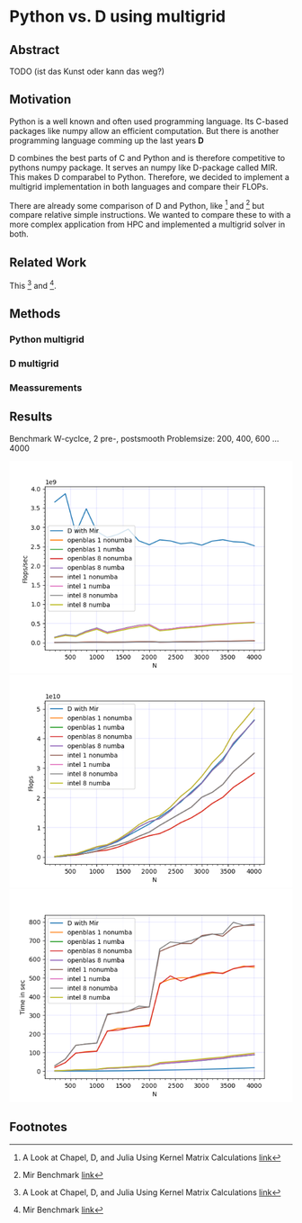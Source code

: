 # Python vs. D using multigrid

## Abstract
TODO (ist das Kunst oder kann das weg?)

## Motivation

Python is a well known and often used programming language. Its C-based packages like numpy allow an efficient computation.
But there is another programming language comming up the last years **D**

D combines the best parts of C and Python and is therefore competitive to pythons numpy package. It serves an numpy like D-package called MIR.
This makes D comparabel to Python. Therefore, we decided to implement a multigrid implementation in both languages and compare their FLOPs.

There are already some comparison of D and Python, like [^fn1] and [^fn2] but compare relative simple instructions.
We wanted to compare these to with a more complex application from HPC and implemented a multigrid solver in both.

## Related Work

This [^fn1] and [^fn2].

## Methods
### Python multigrid
### D multigrid
### Meassurements

## Results

Benchmark W-cyclce, 2 pre-, postsmooth
Problemsize: 200, 400, 600 ... 4000

![](graphs/cip1e31709_flopss.png?raw=true)
![](graphs/cip1e31709_flops.png?raw=true)
![](graphs/cip1e31709_time.png?raw=true)

## Footnotes

[^fn1]: A Look at Chapel, D, and Julia Using Kernel Matrix Calculations [link](https://dlang.org/blog/2020/06/03/a-look-at-chapel-d-and-julia-using-kernel-matrix-calculations/)
[^fn2]: Mir Benchmark [link](https://github.com/tastyminerals/mir_benchmarks)
